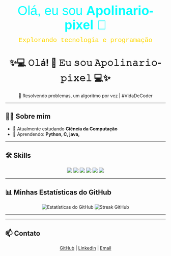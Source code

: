 <!-- Capa Moderna com Cores -->
<p align="center">
  <span style="font-size:40px; color:#00FFFF; font-family:Arial, sans-serif;">
    Olá, eu sou <b>Apolinario-pixel</b> 👋
  </span>
</p>

<p align="center">
  <span style="font-size:20px; color:#FFD700; font-family:'Courier New', monospace;">
    Explorando tecnologia e programação
  </span>
</p>











<h1 align="center">
  ✨💻 𝙾𝚕á! 👋 𝙴𝚞 𝚜𝚘𝚞 <b>𝙰𝚙𝚘𝚕𝚒𝚗𝚊𝚛𝚒𝚘-𝚙𝚒𝚡𝚎𝚕</b> 💻✨
</h1>










<p align="center">🧩 Resolvendo problemas, um algoritmo por vez | #VidaDeCoder

---

## 🧑‍💻 Sobre mim
- 🔭 Atualmente estudando **Ciência da Computação**  
- 🌱 Aprendendo: **Python, C, java,**  

  
  

---

## 🛠️ Skills
<p align="center">
  <img src="https://img.shields.io/badge/Python-3776AB?style=for-the-badge&logo=python&logoColor=white" />
  <img src="https://img.shields.io/badge/C-00599C?style=for-the-badge&logo=c&logoColor=white" />
  <img src="https://img.shields.io/badge/C++-00599C?style=for-the-badge&logo=c%2B%2B&logoColor=white" />
  <img src="https://img.shields.io/badge/Java-007396?style=for-the-badge&logo=java&logoColor=white" />

  <img src="https://img.shields.io/badge/Git-F05032?style=for-the-badge&logo=git&logoColor=white" />
  <img src="https://img.shields.io/badge/GitHub-181717?style=for-the-badge&logo=github&logoColor=white" />
  
</p>

---

## 📊 Minhas Estatísticas do GitHub
<p align="center">
  <img src="https://github-readme-stats.vercel.app/api?username=Apolinario-pixel&show_icons=true&theme=dark&count_private=true&hide_border=true" alt="Estatísticas do GitHub" />
  <img src="https://github-readme-streak-stats.herokuapp.com/?user=Apolinario-pixel&theme=dark&hide_border=true" alt="Streak GitHub" />
</p>

---



---

## 📫 Contato
<p align="center">
  <a href="https://github.com/Apolinario-pixel" target="_blank">GitHub</a> |
  <a href="https://www.linkedin.com/in/seu-linkedin" target="_blank">LinkedIn</a> |
  <a href="mailto:seuemail@email.com" target="_blank">Email</a>
</p>
